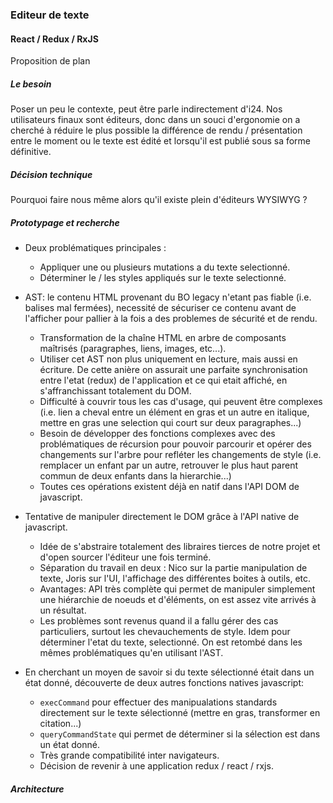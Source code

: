 ### Editeur de texte
#### React / Redux / RxJS

Proposition de plan

##### Le besoin

Poser un peu le contexte, peut être parle indirectement d'i24.
Nos utilisateurs finaux sont éditeurs, donc dans un souci d'ergonomie on a cherché
à réduire le plus possible la différence de rendu / présentation entre le
moment ou le texte est édité et lorsqu'il est publié sous sa forme définitive.

##### Décision technique

Pourquoi faire nous même alors qu'il existe plein d'éditeurs WYSIWYG ?

##### Prototypage et recherche
* Deux problématiques principales :
    * Appliquer une ou plusieurs mutations a du texte selectionné.
    * Déterminer le / les styles appliqués sur le texte selectionné.

* AST: le contenu HTML provenant du BO legacy n'etant pas fiable (i.e. balises mal
  fermées),  necessité de sécuriser ce contenu avant de l'afficher pour pallier
  à la fois a des problemes de sécurité et de rendu.
    * Transformation de la chaîne HTML en arbre de composants maîtrisés (paragraphes,
  liens, images, etc...).
    * Utiliser cet AST non plus uniquement en lecture, mais aussi en écriture.
  De cette anière on assurait une parfaite synchronisation entre l'etat (redux)
  de l'application et ce qui etait affiché, en s'affranchissant totalement du DOM.
    * Difficulté à couvrir tous les cas d'usage, qui peuvent être complexes (i.e.
  lien a cheval entre un élément en gras et un autre en italique, mettre en gras
  une selection qui court sur deux paragraphes...)
    * Besoin de développer des fonctions complexes avec des problématiques de
  récursion pour pouvoir parcourir et opérer des changements sur l'arbre pour
  refléter les changements de style (i.e. remplacer un enfant par un autre,
  retrouver le plus haut parent commun de deux enfants dans la hierarchie...)
    * Toutes ces opérations existent déjà en natif dans l'API DOM de javascript.

* Tentative de manipuler directement le DOM grâce à l'API native de javascript.
    * Idée de s'abstraire totalement des libraires tierces de notre projet et
  d'open sourcer l'éditeur une fois terminé.
    * Séparation du travail en deux : Nico sur la partie manipulation de texte,
  Joris sur l'UI, l'affichage des différentes boites à outils, etc.
    * Avantages: API très complète qui permet de manipuler simplement une
  hiérarchie de noeuds et d'éléments, on est assez vite arrivés à un résultat.
    * Les problèmes sont revenus quand il a fallu gérer des cas particuliers,
  surtout les chevauchements de style. Idem pour déterminer l'etat du texte,
  selectionné. On est retombé dans les mêmes problématiques qu'en utilisant
  l'AST.

* En cherchant un moyen de savoir si du texte sélectionné était dans un état
donné, découverte de deux autres fonctions natives javascript:
  * `execCommand` pour effectuer des manipualations standards directement sur
  le texte sélectionné (mettre en gras, transformer en citation...)
  * `queryCommandState` qui permet de déterminer si la sélection est dans un état
  donné.
  * Très grande compatibilité inter navigateurs.
  * Décision de revenir à une application redux / react / rxjs.

##### Architecture
